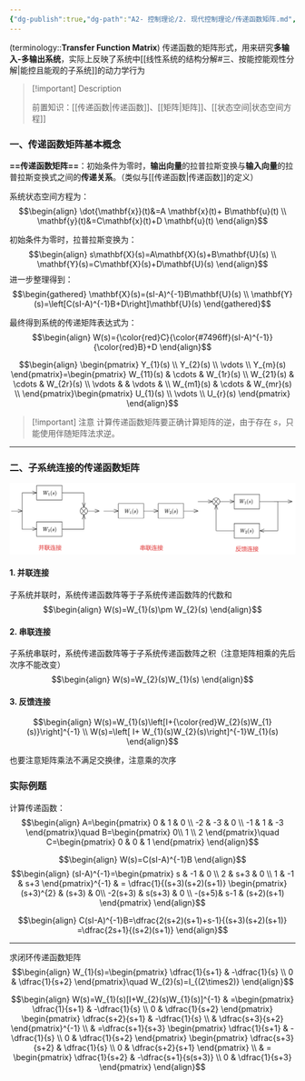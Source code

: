 ```yaml
---
{"dg-publish":true,"dg-path":"A2- 控制理论/2. 现代控制理论/传递函数矩阵.md","permalink":"/A2- 控制理论/2. 现代控制理论/传递函数矩阵/","dgPassFrontmatter":true,"noteIcon":"","created":"2024-10-08T22:50:19.932+08:00","updated":"2025-08-29T10:31:18.402+08:00"}
---
```



(terminology::**Transfer Function Matrix**)
传递函数的矩阵形式，用来研究**多输入-多输出系统**，实际上反映了系统中[[线性系统的结构分解#三、按能控能观性分解\|能控且能观的子系统]]的动力学行为

>[!important] Description
>
>前置知识：[[传递函数\|传递函数]]、[[矩阵\|矩阵]]、[[状态空间\|状态空间方程]]

### 一、传递函数矩阵基本概念
**==传递函数矩阵==**：初始条件为零时，**输出向量**的拉普拉斯变换与**输入向量**的拉普拉斯变换式之间的**传递关系**。（类似与[[传递函数\|传递函数]]的定义）

系统状态空间方程为：
$$\begin{align}
\dot{\mathbf{x}}(t)&=A \mathbf{x}(t)+ B\mathbf{u}(t) \\
\mathbf{y}(t)&=C\mathbf{x}(t)+D \mathbf{u}(t)
\end{align}$$

初始条件为零时，拉普拉斯变换为：
$$\begin{align}
s\mathbf{X}(s)=A\mathbf{X}(s)+B\mathbf{U}(s) \\
\mathbf{Y}(s)=C\mathbf{X}(s)+D\mathbf{U}(s)
\end{align}$$
进一步整理得到：
$$\begin{gathered}
\mathbf{X}(s)=(sI-A)^{-1}B\mathbf{U}(s) \\
\mathbf{Y}(s)=\left[C(sI-A)^{-1}B+D\right]\mathbf{U}(s)
\end{gathered}$$


最终得到系统的传递矩阵表达式为：
$$\begin{align}
W(s)={\color{red}C}{\color{#7496ff}(sI-A)^{-1}}{\color{red}B}+D
\end{align}$$

$$\begin{align}
\begin{pmatrix}
Y_{1}(s) \\
Y_{2}(s) \\
\vdots \\
Y_{m}(s)
\end{pmatrix}=\begin{pmatrix}
 W_{11}(s) &  \cdots & W_{1r}(s) \\
 W_{21}(s) &  \cdots & W_{2r}(s) \\
\vdots    &  & \vdots  &  \\
 W_{m1}(s) &  \cdots & W_{mr}(s) \\
\end{pmatrix}\begin{pmatrix}
U_{1}(s) \\
\vdots \\
U_{r}(s)
\end{pmatrix}
\end{align}$$

> [!important] 注意
> 计算传递函数矩阵要正确计算矩阵的逆，由于存在 $s$，只能使用伴随矩阵法求逆。

***
### 二、子系统连接的传递函数矩阵

![Pasted image 20241006172352.png](../img/user/Functional%20files/Photo%20Resources/Pasted%20image%2020241006172352.png)

#### 1. 并联连接
子系统并联时，系统传递函数阵等于子系统传递函数阵的代数和
$$\begin{align}
W(s)=W_{1}(s)\pm W_{2}(s)
\end{align}$$
#### 2. 串联连接
子系统串联时，系统传递函数阵等于子系统传递函数阵之积（注意矩阵相乘的先后次序不能改变）
$$\begin{align}
W(s)=W_{2}(s)W_{1}(s)
\end{align}$$
#### 3. 反馈连接
$$\begin{align}
W(s)=W_{1}(s)\left[I+{\color{red}W_{2}(s)W_{1}(s)}\right]^{-1} \\
W(s)=\left[ I+ W_{1}(s)W_{2}(s)\right]^{-1}W_{1}(s)
\end{align}$$

也要注意矩阵乘法不满足交换律，注意乘的次序


### 实际例题
计算传递函数：
$$\begin{align}
A=\begin{pmatrix}
0  & 1  & 0 \\
-2 & -3 & 0 \\
-1 & 1 & -3
\end{pmatrix}\quad B=\begin{pmatrix}
0\\ 1 \\ 2
\end{pmatrix}\quad  C=\begin{pmatrix}
0 & 0  & 1
\end{pmatrix}
\end{align}$$

$$\begin{align}
W(s)=C(sI-A)^{-1}B
\end{align}$$
$$\begin{align}
(sI-A)^{-1}=\begin{pmatrix}
s & -1 & 0 \\
2 & s+3 & 0 \\
1 & -1 & s+3
\end{pmatrix}^{-1} & = \dfrac{1}{(s+3)(s+2)(s+1)} \begin{pmatrix}
(s+3)^{2} & (s+3) &  0\\
-2(s+3) & s(s+3) & 0 \\
 -(s+5)& s-1 & (s+2)(s+1)
\end{pmatrix}
\end{align}$$

$$\begin{align}
C(sI-A)^{-1}B=\dfrac{2(s+2)(s+1)+s-1}{(s+3)(s+2)(s+1)} =\dfrac{2s+1}{(s+2)(s+1)}
\end{align}$$

***
求闭环传递函数矩阵
$$\begin{align}
W_{1}(s)=\begin{pmatrix}
\dfrac{1}{s+1} & -\dfrac{1}{s} \\
0 & \dfrac{1}{s+2}
\end{pmatrix}\quad W_{2}(s)=I_{(2\times2)}
\end{align}$$

$$\begin{align}
W(s)=W_{1}(s)[I+W_{2}(s)W_{1}(s)]^{-1} & =\begin{pmatrix}
\dfrac{1}{s+1} & -\dfrac{1}{s} \\
0 & \dfrac{1}{s+2}
\end{pmatrix} \begin{pmatrix}
\dfrac{s+2}{s+1} &  -\dfrac{1}{s} \\
 & \dfrac{s+3}{s+2}
\end{pmatrix}^{-1} \\
 & =\dfrac{s+1}{s+3} \begin{pmatrix}
\dfrac{1}{s+1} & -\dfrac{1}{s} \\
0 & \dfrac{1}{s+2}
\end{pmatrix} \begin{pmatrix}
\dfrac{s+3}{s+2} & \dfrac{1}{s} \\
 0 & \dfrac{s+2}{s+1}
\end{pmatrix} \\
 & = \begin{pmatrix}
\dfrac{1}{s+2} & -\dfrac{s+1}{s(s+3)} \\
0 &  \dfrac{1}{s+3}
\end{pmatrix}
\end{align}$$
